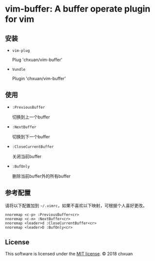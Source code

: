 vim-buffer: A buffer operate plugin for vim
===============================================

## 安装
    
- `vim-plug`

    Plug 'chxuan/vim-buffer'

- `Vundle`

    Plugin 'chxuan/vim-buffer'

## 使用

- `:PreviousBuffer`

    切换到上一个buffer

- `:NextBuffer`

    切换到下一个buffer

- `:CloseCurrentBuffer`
    
    关闭当前buffer

- `:BufOnly`

    删除当前buffer外的所有buffer

## 参考配置

请将以下配置加到 `~/.vimrc`，如果不喜欢以下映射，可根据个人喜好更改。

    nnoremap <c-p> :PreviousBuffer<cr>
    nnoremap <c-n> :NextBuffer<cr>
    nnoremap <leader>d :CloseCurrentBuffer<cr>
    nnoremap <leader>D :BufOnly<cr>

## License

This software is licensed under the [MIT license][1]. © 2018 chxuan

  [1]: https://github.com/chxuan/vim-buffer/blob/master/LICENSE
